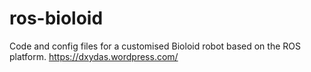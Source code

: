 # ros-bioloid

Code and config files for a customised Bioloid robot based on the ROS platform.
https://dxydas.wordpress.com/
